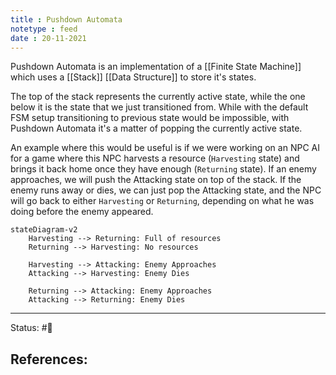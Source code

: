 ```yaml
---
title : Pushdown Automata
notetype : feed
date : 20-11-2021
---
```


Pushdown Automata is an implementation of a [[Finite State Machine]] which uses a [[Stack]] [[Data Structure]] to store it's states.

The top of the stack represents the currently active state, while the one below it is the state that we just transitioned from. While with the default FSM setup transitioning to previous state would be impossible, with Pushdown Automata it's a matter of popping the currently active state.

An example where this would be useful is if we were working on an NPC AI for a game where this NPC harvests a resource (`Harvesting` state) and brings it back home once they have enough (`Returning` state). If an enemy approaches, we will push the Attacking state on top of the stack. If the enemy runs away or dies, we can just pop the Attacking state, and the NPC will go back to either `Harvesting` or `Returning`, depending on what he was doing before the enemy appeared.

```mermaid
stateDiagram-v2  
	Harvesting --> Returning: Full of resources
	Returning --> Harvesting: No resources
	
	Harvesting --> Attacking: Enemy Approaches
	Attacking --> Harvesting: Enemy Dies
	
	Returning --> Attacking: Enemy Approaches
	Attacking --> Returning: Enemy Dies

```

-----

Status: #🌱 

References:
- 
